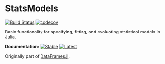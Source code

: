 # StatsModels

[![Build Status](https://github.com/JuliaStats/StatsModels.jl/actions/workflows/ci.yml/badge.svg)](https://github.com/JuliaStats/StatsModels.jl/actions/workflows/ci.yml)
[![codecov](https://codecov.io/gh/JuliaStats/StatsModels.jl/branch/master/graph/badge.svg)](https://codecov.io/gh/JuliaStats/StatsModels.jl)

Basic functionality for specifying, fitting, and evaluating statistical models
in Julia.

**Documentation:** 
[![Stable](https://img.shields.io/badge/docs-stable-blue.svg)](https://juliastats.github.io/StatsModels.jl/stable)
[![Latest](https://img.shields.io/badge/docs-latest-blue.svg)](https://juliastats.github.io/StatsModels.jl/latest)

Originally part of [DataFrames.jl](http://github.com/JuliaStats/DataFrames.jl).
